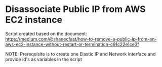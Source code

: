 # Disassociate Public IP from AWS EC2 instance

Script created based on the document:
https://medium.com/@shanecfast/how-to-remove-a-public-ip-from-an-aws-ec2-instance-without-restart-or-termination-c91c22e1ce3f

NOTE: Prerequisite is to create one Elastic IP and Network interface and provide id's as variables in the script
